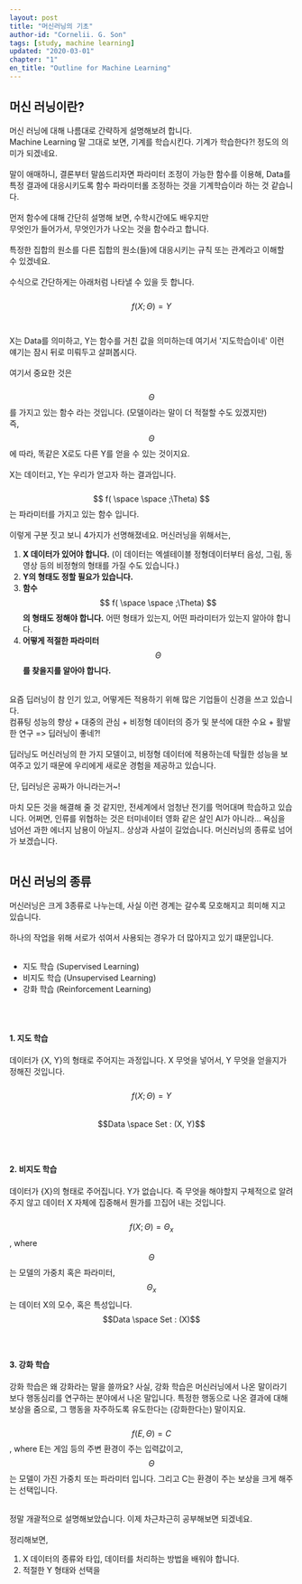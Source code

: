 ```yaml
---
layout: post
title: "머신러닝의 기초"
author-id: "Cornelii. G. Son"
tags: [study, machine learning]
updated: "2020-03-01"
chapter: "1"
en_title: "Outline for Machine Learning"
---
```


## 머신 러닝이란?
머신 러닝에 대해 나름대로 간략하게 설명해보려 합니다.
<br/>
Machine Learning 말 그대로 보면, 기계를 학습시킨다. 기계가 학습한다?! 
정도의 의미가 되겠네요.
<br/>
<br/>
말이 애매하니, 결론부터 말씀드리자면 파라미터 조정이 가능한 함수를 이용해, 
Data를 특정 결과에 대응시키도록 함수 파라미터롤 조정하는 것을 기계학습이라 하는 것 같습니다.
<br/>
<br/>
먼저 함수에 대해 간단히 설명해 보면, 수학시간에도 배우지만
<br/>
무엇인가 들어가서, 무엇인가가 나오는 것을 함수라고 합니다.
<br/><br/>
특정한 집합의 원소를 다른 집합의 원소(들)에 대응시키는 규칙 또는 관계라고 이해할 수 있겠네요.
<br/><br/>
수식으로 간단하게는 아래처럼 나타낼 수 있을 듯 합니다.
<br/><br/>
$$ f(X;\Theta) = Y$$
<Br/><br/>
X는 Data를 의미하고, Y는 함수를 거친 값을 의미하는데 여기서 '지도학습이네' 이런 얘기는 잠시 뒤로 미뤄두고 살펴봅시다.
<br/><br/>
여기서 중요한 것은
<br/><br/>
$$\Theta$$
를 가지고 있는 함수 라는 것입니다. (모델이라는 말이 더 적절할 수도 있겠지만)
<br/>
즉,
$$ \Theta $$
에 따라, 똑같은 X로도 다른 Y를 얻을 수 있는 것이지요.
<br/><br/>
X는 데이터고, Y는 우리가 얻고자 하는 결과입니다.
<br/><br/>
$$ f( \space \space ;\Theta) $$
는 파라미터를 가지고 있는 함수 입니다. 
<br/><br/>
이렇게 구분 짓고 보니 4가지가 선명해졌네요. 머신러닝을 위해서는,
<br/>
1. **X 데이터가 있어야 합니다.** (이 데이터는 엑셀테이블 정형데이터부터 음성, 그림, 동영상 등의 비정형의 형태를 가질 수도 있습니다.) <br/>
2. **Y의 형태도 정할 필요가 있습니다.**  <br/>
3. **함수** 
$$ f( \space \space ;\Theta) $$
**의 형태도 정해야 합니다.** 어떤 형태가 있는지, 어떤 파라미터가 있는지 알아야 합니다.<br/>
4. **어떻게 적절한 파라미터**
$$ \Theta $$
**를 찾을지를 알아야 합니다.**
<br/><br/>

요즘 딥러닝이 참 인기 있고, 어떻게든 적용하기 위해 많은 기업들이 신경을 쓰고 있습니다.
<br/>
컴퓨팅 성능의 향상 + 대중의 관심 + 비정형 데이터의 증가 및 분석에 대한 수요 + 활발한 연구 => 딥러닝이 좋네?!
<br/><br/>
딥러닝도 머신러닝의 한 가지 모델이고, 비정형 데이터에 적용하는데 탁월한 성능을 보여주고 있기 때문에 우리에게 새로운 경험을 제공하고 있습니다.
<br/><br/>
단, 딥러닝은 공짜가 아니라는거~!
<br/><br/>
마치 모든 것을 해결해 줄 것 같지만, 전세계에서 엄청난 전기를 먹어대며 학습하고 있습니다. 어쩌면, 인류를 위협하는 것은 터미네이터 영화 같은 살인 AI가 아니라... 욕심을 넘어선 과한 에너지 남용이 아닐지.. 상상과 사설이 길었습니다. 머신러닝의 종류로 넘어가 보겠습니다.
<br/><br/>

## 머신 러닝의 종류

머신러닝은 크게 3종류로 나누는데, 사실 이런 경계는 갈수록 모호해지고 희미해 지고 있습니다.
<br/><br/>
하나의 작업을 위해 서로가 섞여서 사용되는 경우가 더 많아지고 있기 떄문입니다.
<br/><br/>

 - 지도 학습 (Supervised Learning)
 - 비지도 학습 (Unsupervised Learning)
 - 강화 학습 (Reinforcement Learning)

<br/><br/>

#### 1. 지도 학습

데이터가 {X, Y}의 형태로 주어지는 과정입니다. X 무엇을 넣어서, Y 무엇을 얻을지가 정해진 것입니다.
<br/><br/>
$$ f(X;\Theta) = Y$$
<br/>
$$Data \space Set : (X, Y)$$
<br/><br/>


#### 2. 비지도 학습
데이터가 {X}의 형태로 주어집니다. Y가 없습니다. 즉 무엇을 해야할지 구체적으로 알려주지 않고 데이터 X 자체에 집중해서 뭔가를 끄집어 내는 것입니다.
<br/><br/>
$$ f(X; \Theta) = \Theta_{x}$$
, where 
$$ \Theta$$
는 모델의 가중치 혹은 파라미터,
$$ \Theta_{x}$$
는 데이터 X의 모수, 혹은 특성입니다.
<br/>
$$Data \space Set : (X)$$
<br/><br/>


#### 3. 강화 학습
강화 학습은 왜 강화라는 말을 쓸까요? 사실, 강화 학습은 머신러닝에서 나온 말이라기 보다 행동심리를 연구하는 분야에서 나온 말입니다. 특정한 행동으로 나온 결과에 대해 보상을 줌으로, 그 행동을 자주하도록 유도한다는 (강화한다는) 말이지요.
<br/><br/>
$$ f(E, \Theta) = C $$
, where E는 게임 등의 주변 환경이 주는 입력값이고, 
$$\Theta$$
는 모델이 가진 가중치 또는 파라미터 입니다. 그리고 C는 환경이 주는 보상을 크게 해주는 선택입니다.
<br/><br/>

정말 개괄적으로 설명해보았습니다. 이제 차근차근히 공부해보면 되겠네요.
<br/><br/>
정리해보면, 
1. X 데이터의 종류와 타입, 데이터를 처리하는 방법을 배워야 합니다.
2. 적절한 Y 형태와 선택을 




